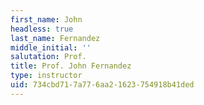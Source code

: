 ```yaml
---
first_name: John
headless: true
last_name: Fernandez
middle_initial: ''
salutation: Prof.
title: Prof. John Fernandez
type: instructor
uid: 734cbd71-7a77-6aa2-1623-754918b41ded
---
```

